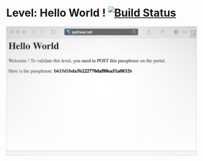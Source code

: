 # Level: Hello World ! [![Build Status](https://travis-ci.org/pathwar/level-helloworld.svg?branch=master)](https://travis-ci.org/pathwar/level-helloworld)

![Level HelloWorld](https://raw.githubusercontent.com/pathwar/assets/master/level-screenshots/helloworld.jpg)
